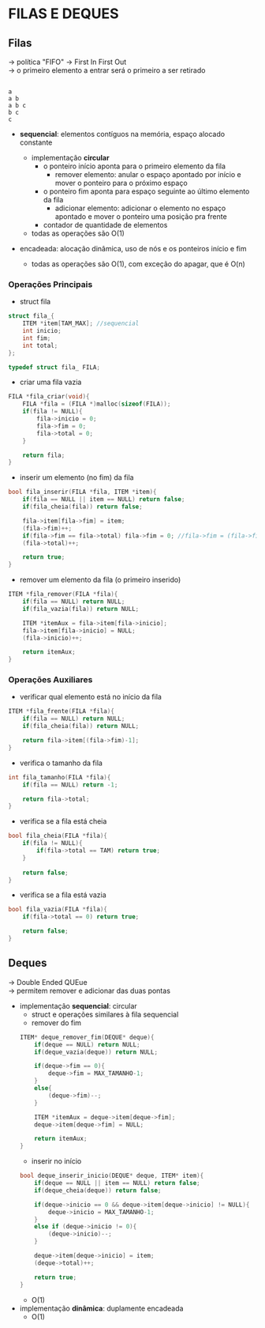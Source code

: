 # FILAS E DEQUES
## Filas
-> política "FIFO" -> First In First Out <br />
-> o primeiro elemento a entrar será o primeiro a ser retirado <br />
```

a
a b
a b c
b c
c

```
- **sequencial**: elementos contíguos na memória, espaço alocado constante
    - implementação **circular**
        - o ponteiro início aponta para o primeiro elemento da fila
            - remover elemento: anular o espaço apontado por início e mover o ponteiro para o próximo espaço
        - o ponteiro fim aponta para espaço seguinte ao último elemento da fila
            - adicionar elemento: adicionar o elemento no espaço apontado e mover o ponteiro uma posição pra frente
        - contador de quantidade de elementos
    - todas as operações são O(1)

- encadeada: alocação dinâmica, uso de nós e os ponteiros início e fim
    - todas as operações são O(1), com exceção do apagar, que é O(n)

### Operações Principais
- struct fila
```c
struct fila_{
    ITEM *item[TAM_MAX]; //sequencial
    int inicio;
    int fim;
    int total;
};

typedef struct fila_ FILA;
```
- criar uma fila vazia
```c
FILA *fila_criar(void){
    FILA *fila = (FILA *)malloc(sizeof(FILA));
    if(fila != NULL){
        fila->inicio = 0;
        fila->fim = 0;
        fila->total = 0;
    }

    return fila;
}
```
- inserir um elemento (no fim) da fila
```c
bool fila_inserir(FILA *fila, ITEM *item){
    if(fila == NULL || item == NULL) return false;
    if(fila_cheia(fila)) return false;

    fila->item[fila->fim] = item;
    (fila->fim)++;
    if(fila->fim == fila->total) fila->fim = 0; //fila->fim = (fila->fim+1)%TAM_MAX;
    (fila->total)++;

    return true;
}
```
- remover um elemento da fila (o primeiro inserido)
```c
ITEM *fila_remover(FILA *fila){
    if(fila == NULL) return NULL;
    if(fila_vazia(fila)) return NULL;

    ITEM *itemAux = fila->item[fila->inicio];
    fila->item[fila->inicio] = NULL;
    (fila->inicio)++;

    return itemAux;
}
```

### Operações Auxiliares
- verificar qual elemento está no início da fila
```c
ITEM *fila_frente(FILA *fila){
    if(fila == NULL) return NULL;
    if(fila_cheia(fila)) return NULL;

    return fila->item[(fila->fim)-1];
}
```
- verifica o tamanho da fila
```c
int fila_tamanho(FILA *fila){
    if(fila == NULL) return -1;

    return fila->total;
}
```
- verifica se a fila está cheia
```c
bool fila_cheia(FILA *fila){
    if(fila != NULL){
        if(fila->total == TAM) return true;
    }
    
    return false;
}
```
- verifica se a fila está vazia
```c
bool fila_vazia(FILA *fila){
    if(fila->total == 0) return true;

    return false;
}
```

## Deques
-> Double Ended QUEue <br />
-> permitem remover e adicionar das duas pontas <br />
- implementação **sequencial**: circular
    - struct e operações similares à fila sequencial
    - remover do fim
    ```c
    ITEM* deque_remover_fim(DEQUE* deque){
        if(deque == NULL) return NULL;
        if(deque_vazia(deque)) return NULL;

        if(deque->fim == 0){
            deque->fim = MAX_TAMANHO-1;
        }
        else{
            (deque->fim)--;
        }

        ITEM *itemAux = deque->item[deque->fim];
        deque->item[deque->fim] = NULL;

        return itemAux;
    }
    ```
    - inserir no início
    ```c
    bool deque_inserir_inicio(DEQUE* deque, ITEM* item){
        if(deque == NULL || item == NULL) return false;
        if(deque_cheia(deque)) return false;

        if(deque->inicio == 0 && deque->item[deque->inicio] != NULL){
            deque->inicio = MAX_TAMANHO-1;
        }
        else if (deque->inicio != 0){
            (deque->inicio)--;
        }

        deque->item[deque->inicio] = item;
        (deque->total)++;

        return true;
    }
    ```
    - O(1)
- implementação **dinâmica**: duplamente encadeada
    - O(1)